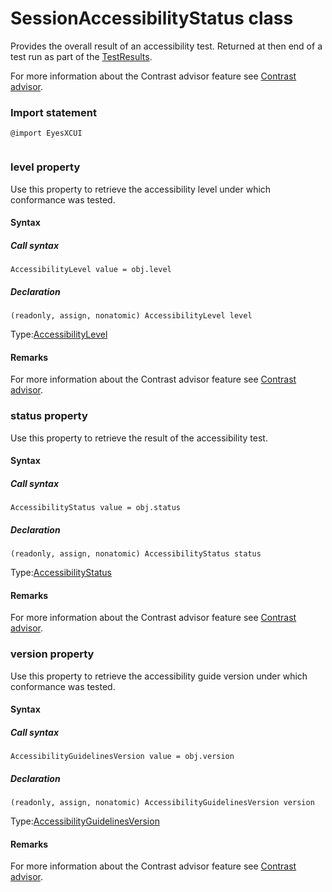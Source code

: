 # SessionAccessibilityStatus class
Provides the overall result of an accessibility test.
Returned at then end of a test run as part of the [TestResults](./testresults).

For more information about the Contrast advisor feature see [Contrast advisor](https://applitools.com/docs/features/contrast-accessibility.html). 
 ### Import statement 
``` 
@import EyesXCUI
 
 ``` 


 
 ### level property
Use this property to retrieve the accessibility level under which conformance was tested.

#### Syntax 
 ##### Call syntax 
 ``` 
AccessibilityLevel value = obj.level
 ``` 
 
 ##### Declaration 
 ``` 
 (readonly, assign, nonatomic) AccessibilityLevel level 
 ``` 
 
 Type:[AccessibilityLevel](./accessibilitylevel)
        
 ####  Remarks 
For more information about the Contrast advisor feature see [Contrast advisor](https://applitools.com/docs/features/contrast-accessibility.html). 
 ### status property
Use this property to retrieve the result of the accessibility test.

#### Syntax 
 ##### Call syntax 
 ``` 
AccessibilityStatus value = obj.status
 ``` 
 
 ##### Declaration 
 ``` 
 (readonly, assign, nonatomic) AccessibilityStatus status 
 ``` 
 
 Type:[AccessibilityStatus](./accessibilitystatus)
        
 ####  Remarks 
For more information about the Contrast advisor feature see [Contrast advisor](https://applitools.com/docs/features/contrast-accessibility.html). 
 ### version property
Use this property to retrieve the accessibility guide version under which conformance was tested.

#### Syntax 
 ##### Call syntax 
 ``` 
AccessibilityGuidelinesVersion value = obj.version
 ``` 
 
 ##### Declaration 
 ``` 
 (readonly, assign, nonatomic) AccessibilityGuidelinesVersion version 
 ``` 
 
 Type:[AccessibilityGuidelinesVersion](./accessibilityguidelinesversion)
        
 ####  Remarks 
For more information about the Contrast advisor feature see [Contrast advisor](https://applitools.com/docs/features/contrast-accessibility.html).